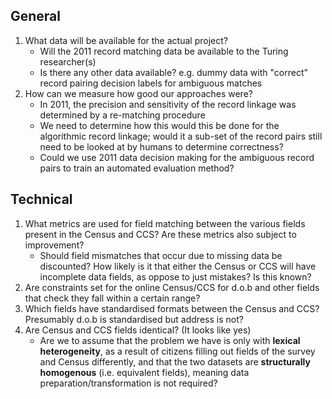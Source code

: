 General
------

1. What data will be available for the actual project?
    - Will the 2011 record matching data be available to the Turing researcher(s)
    - Is there any other data available? e.g. dummy data with "correct" record pairing decision labels for ambiguous matches
2. How can we measure how good our approaches were?
    - In 2011, the precision and sensitivity of the record linkage was determined by a re-matching procedure
    - We need to determine how this would this be done for the algorithmic record linkage; would it a sub-set of the record pairs still need to be looked at by humans to determine correctness?
    - Could we use 2011 data decision making for the ambiguous record pairs to train an automated evaluation method?

Technical
-------

1.  What metrics are used for field matching between the various fields present in the Census and CCS? Are these metrics also subject to improvement?
    - Should field mismatches that occur due to missing data be discounted? How likely is it that either the Census or CCS will have incomplete data fields, as oppose to just mistakes? Is this known?
2. Are constraints set for the online Census/CCS for d.o.b and other fields that check they fall within a certain range?
3. Which fields have standardised formats between the Census and CCS? Presumably d.o.b is standardised but address is not?
4. Are Census and CCS fields identical? (It looks like yes)
    - Are we to assume that the problem we have is only with **lexical heterogeneity**, as a result of citizens filling out fields of the survey and Census differently, and that the two datasets are **structurally homogenous** (i.e. equivalent fields), meaning data preparation/transformation is not required?
